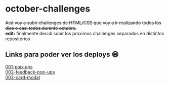 # october-challenges
~~Acá voy a subir challenges de HTML/CSS que voy a ir realizando todos los dias o casi todos durante octubre.~~
<br>**edit:** finalmente decidí subir los proximos  challenges separados en distintos repositorios 

## Links para poder ver los deploys :smile:

<a href="https://001-pop-ups.vercel.app" target="_blank">001-pop-ups</a> <br>
<a href="https://feedback-pop-up.vercel.app" target="_blank">002-feedback-pop-ups</a><br>
<a href="https://card-modal.vercel.app" target="_blank">003-card-modal</a><br>

